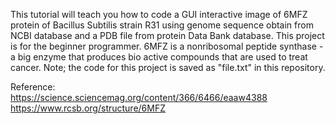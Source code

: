 This tutorial will teach you how to code a GUI interactive image of 6MFZ protein of Bacillus Subtilis strain R31 using genome sequence obtain from NCBI database and a PDB file from protein Data Bank database. This project is for the beginner programmer. 6MFZ is a nonribosomal peptide synthase - a big enzyme that produces bio active compounds that are used to treat cancer. Note; the code for this project is saved as "file.txt" in this repository. 

Reference:
<br />https://science.sciencemag.org/content/366/6466/eaaw4388 
<br />https://www.rcsb.org/structure/6MFZ
